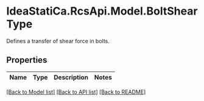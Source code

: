 # IdeaStatiCa.RcsApi.Model.BoltShearType
Defines a transfer of shear force in bolts.

## Properties

Name | Type | Description | Notes
------------ | ------------- | ------------- | -------------

[[Back to Model list]](../README.md#documentation-for-models) [[Back to API list]](../README.md#documentation-for-api-endpoints) [[Back to README]](../README.md)

